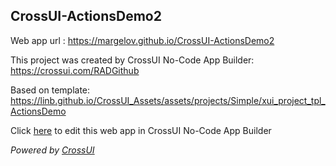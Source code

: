 ## CrossUI-ActionsDemo2
Web app url : https://margelov.github.io/CrossUI-ActionsDemo2

This project was created by CrossUI No-Code App Builder: https://crossui.com/RADGithub

Based on template: https://linb.github.io/CrossUI_Assets/assets/projects/Simple/xui_project_tpl_ActionsDemo

Click [here](https://crossui.com/RADGithub/#!from=github&owner=margelov&repo=CrossUI-ActionsDemo2) to edit this web app in CrossUI No-Code App Builder

<i>Powered by [CrossUI](https://crossui.com)</i>
